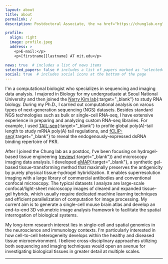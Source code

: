 ```yaml
---
layout: about
title: about
permalink: /
description: Postdoctoral Associate, the <a href="https://chunglab.org" target="_blank">Chung lab</a> at MIT.

profile:
  align: right
  image: profile.jpeg
  address: >
    <p>E-mail:</p>
    <p>[firstname][lastname] AT mit.edu</p>

news: true  # includes a list of news items
selected_papers: false # includes a list of papers marked as "selected={true}"
social: true  # includes social icons at the bottom of the page
---
```


I'm a computational biologist who specializes in sequencing and imaging data analysis. I majored in Biology for my undergraduate at Seoul National University and then joined the [Narry Kim lab](https://narrykim.org){:target="_blank"} to study RNA biology.
During my Ph.D., I carried out computational analysis on varous types of next-generation sequencing (NGS) datasets.
Besides standard NGS technologies such as bulk or single-cell RNA-seq, I have extensive experience in preparing and analyzing custom RNA-seq libraries. For example, I used [TAIL-seq](https://www.illumina.com/science/sequencing-method-explorer/kits-and-arrays/tail-seq.html){:target="_blank"} to profile global poly(A)-tail length to study mRNA poly(A) tail regulations, and [fCLIP-seq](https://www.sciencedirect.com/science/article/abs/pii/S1046202318300641?via%3Dihub){:target="_blank"} to reveal the endogenously-expressed dsRNA binding repertoire of PKR.

After I joined the Chung lab as a postdoc, I've been focusing on hydrogel-based tissue engineering ([review](https://www.nature.com/articles/s41583-019-0250-1){:target="_blank"}) and microscopy imaging data analysis. I developed [eMAP](https://science.org/doi/10.1126/sciadv.abf6589){:target="_blank"}, a synthetic gel-based tissue-transforming method that maximally preserves the antigenicity by purely physical tissue-hydrogel hybridization. It enables superresolution imaging with a large library of commercial antibodies and conventional confocal microscopy. The typical datasets I analyze are large-scale confocal/light-sheet microscopy images of cleared and expanded tissue-gel hybrids, which usually require dedicated machine learning techniques and efficient parallelization of computation for image processing. My current aim is to generate a single-cell mouse brain atlas and develop an end-to-end 3D volumetric image analysis framework to facilitate the spatial interrogation of biological systems.

My long-term research interest lies in single-cell and spatial genomics in the neuroscience and immunology contexts. I'm particularly interested in how cell-to-cell heterogeneity develops within the healthy and diseased tissue microenvironment. I believe cross-disciplinary approaches utilizing both sequencing and imaging techniques would open an avenue for investigating biological tissues in greater detail at multiple scales.

---
